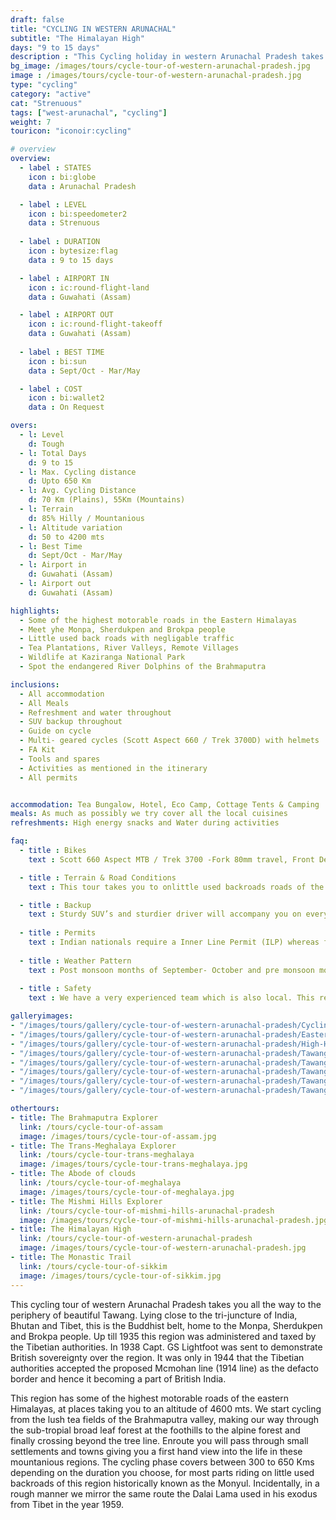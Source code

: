 ```yaml
---
draft: false
title: "CYCLING IN WESTERN ARUNACHAL"
subtitle: "The Himalayan High"
days: "9 to 15 days"
description : "This Cycling holiday in western Arunachal Pradesh takes you on the high roads along the Bhutan and Tibet borders"
bg_image: /images/tours/cycle-tour-of-western-arunachal-pradesh.jpg
image : /images/tours/cycle-tour-of-western-arunachal-pradesh.jpg
type: "cycling"
category: "active"
cat: "Strenuous"
tags: ["west-arunachal", "cycling"]
weight: 7
touricon: "iconoir:cycling"

# overview
overview:
  - label : STATES
    icon : bi:globe
    data : Arunachal Pradesh 

  - label : LEVEL
    icon : bi:speedometer2
    data : Strenuous
    
  - label : DURATION
    icon : bytesize:flag
    data : 9 to 15 days

  - label : AIRPORT IN
    icon : ic:round-flight-land
    data : Guwahati (Assam)

  - label : AIRPORT OUT
    icon : ic:round-flight-takeoff
    data : Guwahati (Assam)
    
  - label : BEST TIME
    icon : bi:sun
    data : Sept/Oct - Mar/May

  - label : COST
    icon : bi:wallet2
    data : On Request

overs:
  - l: Level 
    d: Tough
  - l: Total Days 
    d: 9 to 15
  - l: Max. Cycling distance 
    d: Upto 650 Km
  - l: Avg. Cycling Distance 
    d: 70 Km (Plains), 55Km (Mountains)
  - l: Terrain 
    d: 85% Hilly / Mountanious
  - l: Altitude variation 
    d: 50 to 4200 mts
  - l: Best Time 
    d: Sept/Oct - Mar/May
  - l: Airport in 
    d: Guwahati (Assam)
  - l: Airport out 
    d: Guwahati (Assam)  

highlights:
  - Some of the highest motorable roads in the Eastern Himalayas
  - Meet yhe Monpa, Sherdukpen and Brokpa people
  - Little used back roads with negligable traffic
  - Tea Plantations, River Valleys, Remote Villages
  - Wildlife at Kaziranga National Park
  - Spot the endangered River Dolphins of the Brahmaputra

inclusions:
  - All accommodation
  - All Meals
  - Refreshment and water throughout
  - SUV backup throughout
  - Guide on cycle
  - Multi- geared cycles (Scott Aspect 660 / Trek 3700D) with helmets
  - FA Kit
  - Tools and spares
  - Activities as mentioned in the itinerary
  - All permits


accommodation: Tea Bungalow, Hotel, Eco Camp, Cottage Tents & Camping
meals: As much as possibly we try cover all the local cuisines
refreshments: High energy snacks and Water during activities

faq:
  - title : Bikes
    text : Scott 660 Aspect MTB / Trek 3700 -Fork 80mm travel, Front Derailleur Shimano FD-TX50 / 34.9mm, Rear Derailleur Shimano Tourney RD-TX35 21 Speed (Upgraded), Shifters Shimano ST-EF 41 L / 7R EZ-ire plus (Upgraded), Brakeset Tektro SCM-02 mech. Disc 160F/160Rmm Rotor, Front Tyre 6 26×2.1 / 30TPI, Rear Tyre 6 26×2.1 / 30TPI, Weight 13.6 kg / 29.98 lbs

  - title : Terrain & Road Conditions
    text : This tour takes you to onlittle used backroads roads of the eastern Himalayas and its surrounding plains, with a variety of road conditions. The road conditions change every year given the fickle nature of the mountains and its relationship with the monsoons. However for most part one would find well tarred roads with beautiful scenery all along. The route has multiple long climbs and equally long downhill sections

  - title : Backup
    text : Sturdy SUV’s and sturdier driver will accompany you on every trip. the condition of roads do not allow for larger vehicles, however do our best to provide you the best in comfort in relation to the routes that we ply on. These vehicles are along right from your airport pick up to your drop back to the airport.
    
  - title : Permits
    text : Indian nationals require a Inner Line Permit (ILP) whereas foreign nationals require Restricted Area Permits (RAP), both of which have a certain fees applicable.
  
  - title : Weather Pattern
    text : Post monsoon months of September- October and pre monsoon months of March-April are very pleasant with blue skies and a fair days. Peak winters are from November to February with the mercury coming down below 0 C.
    
  - title : Safety
    text : We have a very experienced team which is also local. This reflects in the overall safety of our tours. Rest assured your guides know where extra attention is required and when. All our routes are well known to us, we know where the nearest medical facilities are, we know whom to contact if in case of an emergency, we know all the alternate routes in case of road blockages. We have CASEVAC protocols in place to streamline the process in case of emergencies. You can rest easy knowing that in the outdoors in general and this region in particular you are in safe hands with us.

galleryimages:
- "/images/tours/gallery/cycle-tour-of-western-arunachal-pradesh/Cycling-to-Tawang.jpg"
- "/images/tours/gallery/cycle-tour-of-western-arunachal-pradesh/Eastern-Himalayas-Cycling.jpg"
- "/images/tours/gallery/cycle-tour-of-western-arunachal-pradesh/High-Himalayas-Cycle-Tour.jpg"
- "/images/tours/gallery/cycle-tour-of-western-arunachal-pradesh/Tawang-Cycle-Tour6.jpg"
- "/images/tours/gallery/cycle-tour-of-western-arunachal-pradesh/Tawang-Cycle-Tour7.jpg"
- "/images/tours/gallery/cycle-tour-of-western-arunachal-pradesh/Tawang-Cycle-Tour3.jpg"
- "/images/tours/gallery/cycle-tour-of-western-arunachal-pradesh/Tawang-Cycle-Tour4.jpg"
- "/images/tours/gallery/cycle-tour-of-western-arunachal-pradesh/Tawang-Cycle-Tour5.jpg"

othertours:
- title: The Brahmaputra Explorer 
  link: /tours/cycle-tour-of-assam
  image: /images/tours/cycle-tour-of-assam.jpg
- title: The Trans-Meghalaya Explorer
  link: /tours/cycle-tour-trans-meghalaya
  image: /images/tours/cycle-tour-trans-meghalaya.jpg
- title: The Abode of clouds 
  link: /tours/cycle-tour-of-meghalaya
  image: /images/tours/cycle-tour-of-meghalaya.jpg
- title: The Mishmi Hills Explorer 
  link: /tours/cycle-tour-of-mishmi-hills-arunachal-pradesh
  image: /images/tours/cycle-tour-of-mishmi-hills-arunachal-pradesh.jpg
- title: The Himalayan High
  link: /tours/cycle-tour-of-western-arunachal-pradesh
  image: /images/tours/cycle-tour-of-western-arunachal-pradesh.jpg 
- title: The Monastic Trail
  link: /tours/cycle-tour-of-sikkim
  image: /images/tours/cycle-tour-of-sikkim.jpg
---
```



This cycling tour of western Arunachal Pradesh takes you all the way to the periphery of beautiful Tawang. Lying close to the tri-juncture of India, Bhutan and Tibet, this is  the Buddhist belt, home to the Monpa, Sherdukpen and Brokpa people. Up till 1935 this region was administered and taxed by the Tibetian authorities. In 1938 Capt. GS Lightfoot was sent to demonstrate British sovereignty over the region. It was only in 1944 that the Tibetian authorities accepted the proposed Mcmohan line (1914 line) as the defacto border and hence it becoming a part of British India.

This region has some of the highest motorable roads of the eastern Himalayas, at places taking you to an altitude of 4600 mts. We start cycling from the lush tea fields of the Brahmaputra valley, making our way through the sub-tropial broad leaf forest at the foothills to the alpine forest and finally crossing beyond the tree line. Enroute you will pass through small settlements and towns giving you a first hand view into the life in these mountanious regions. The cycling phase covers between 300 to 650 Kms depending on the duration you choose, for most parts riding on little used backroads of this region historically known as the Monyul. Incidentally, in a rough manner we mirror the same route the Dalai Lama used in his exodus from Tibet in the year 1959.